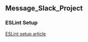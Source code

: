 
## Message_Slack_Project


### ESLint Setup

[ESLint setup article](https://medium.com/@sindhujad6/setting-up-eslint-and-prettier-in-a-node-js-project-f2577ee2126f)
